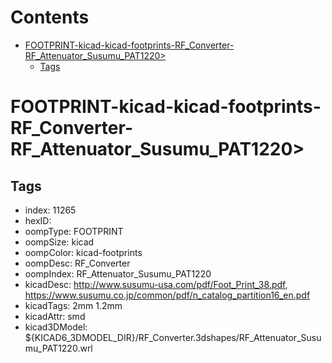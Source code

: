 



Contents
========

* [FOOTPRINT-kicad-kicad-footprints-RF_Converter-RF_Attenuator_Susumu_PAT1220>](#footprint-kicad-kicad-footprints-rf_converter-rf_attenuator_susumu_pat1220)
	* [Tags](#tags)

# FOOTPRINT-kicad-kicad-footprints-RF_Converter-RF_Attenuator_Susumu_PAT1220>

## Tags

- index: 11265
- hexID: 
- oompType: FOOTPRINT
- oompSize: kicad
- oompColor: kicad-footprints
- oompDesc: RF_Converter
- oompIndex: RF_Attenuator_Susumu_PAT1220
- kicadDesc: http://www.susumu-usa.com/pdf/Foot_Print_38.pdf, https://www.susumu.co.jp/common/pdf/n_catalog_partition16_en.pdf
- kicadTags: 2mm 1.2mm
- kicadAttr: smd
- kicad3DModel: ${KICAD6_3DMODEL_DIR}/RF_Converter.3dshapes/RF_Attenuator_Susumu_PAT1220.wrl
